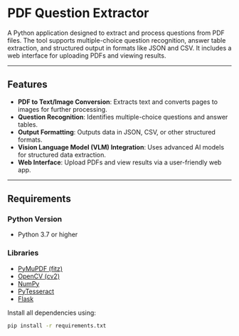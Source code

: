 # PDF Question Extractor

A Python application designed to extract and process questions from PDF files. The tool supports multiple-choice question recognition, answer table extraction, and structured output in formats like JSON and CSV. It includes a web interface for uploading PDFs and viewing results.

---

## Features
- **PDF to Text/Image Conversion**: Extracts text and converts pages to images for further processing.
- **Question Recognition**: Identifies multiple-choice questions and answer tables.
- **Output Formatting**: Outputs data in JSON, CSV, or other structured formats.
- **Vision Language Model (VLM) Integration**: Uses advanced AI models for structured data extraction.
- **Web Interface**: Upload PDFs and view results via a user-friendly web app.

---

## Requirements

### Python Version
- Python 3.7 or higher

### Libraries
- [PyMuPDF (fitz)](https://pymupdf.readthedocs.io/en/latest/)
- [OpenCV (cv2)](https://opencv.org/)
- [NumPy](https://numpy.org/)
- [PyTesseract](https://github.com/madmaze/pytesseract)
- [Flask](https://flask.palletsprojects.com/)

Install all dependencies using:
```bash
pip install -r requirements.txt
